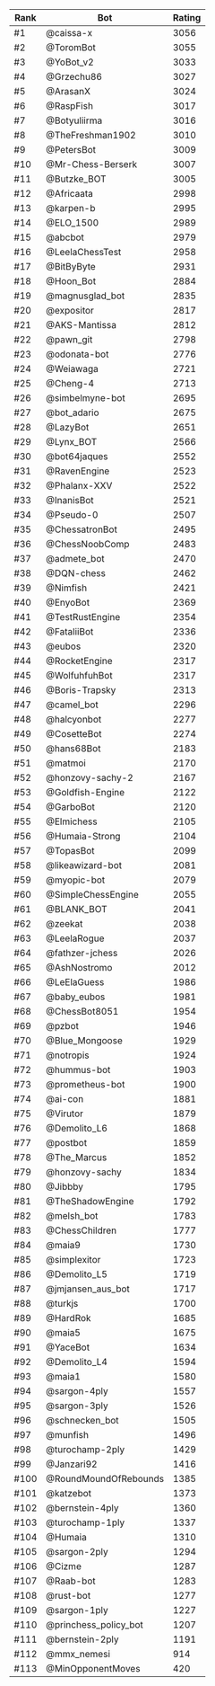 Rank|Bot|Rating
---|---|---
#1|@caissa-x|3056
#2|@ToromBot|3055
#3|@YoBot_v2|3033
#4|@Grzechu86|3027
#5|@ArasanX|3024
#6|@RaspFish|3017
#7|@Botyuliirma|3016
#8|@TheFreshman1902|3010
#9|@PetersBot|3009
#10|@Mr-Chess-Berserk|3007
#11|@Butzke_BOT|3005
#12|@Africaata|2998
#13|@karpen-b|2995
#14|@ELO_1500|2989
#15|@abcbot|2979
#16|@LeelaChessTest|2958
#17|@BitByByte|2931
#18|@Hoon_Bot|2884
#19|@magnusglad_bot|2835
#20|@expositor|2817
#21|@AKS-Mantissa|2812
#22|@pawn_git|2798
#23|@odonata-bot|2776
#24|@Weiawaga|2721
#25|@Cheng-4|2713
#26|@simbelmyne-bot|2695
#27|@bot_adario|2675
#28|@LazyBot|2651
#29|@Lynx_BOT|2566
#30|@bot64jaques|2552
#31|@RavenEngine|2523
#32|@Phalanx-XXV|2522
#33|@InanisBot|2521
#34|@Pseudo-0|2507
#35|@ChessatronBot|2495
#36|@ChessNoobComp|2483
#37|@admete_bot|2470
#38|@DQN-chess|2462
#39|@Nimfish|2421
#40|@EnyoBot|2369
#41|@TestRustEngine|2354
#42|@FataliiBot|2336
#43|@eubos|2320
#44|@RocketEngine|2317
#45|@WolfuhfuhBot|2317
#46|@Boris-Trapsky|2313
#47|@camel_bot|2296
#48|@halcyonbot|2277
#49|@CosetteBot|2274
#50|@hans68Bot|2183
#51|@matmoi|2170
#52|@honzovy-sachy-2|2167
#53|@Goldfish-Engine|2122
#54|@GarboBot|2120
#55|@Elmichess|2105
#56|@Humaia-Strong|2104
#57|@TopasBot|2099
#58|@likeawizard-bot|2081
#59|@myopic-bot|2079
#60|@SimpleChessEngine|2055
#61|@BLANK_BOT|2041
#62|@zeekat|2038
#63|@LeelaRogue|2037
#64|@fathzer-jchess|2026
#65|@AshNostromo|2012
#66|@LeElaGuess|1986
#67|@baby_eubos|1981
#68|@ChessBot8051|1954
#69|@pzbot|1946
#70|@Blue_Mongoose|1929
#71|@notropis|1924
#72|@hummus-bot|1903
#73|@prometheus-bot|1900
#74|@ai-con|1881
#75|@Virutor|1879
#76|@Demolito_L6|1868
#77|@postbot|1859
#78|@The_Marcus|1852
#79|@honzovy-sachy|1834
#80|@Jibbby|1795
#81|@TheShadowEngine|1792
#82|@melsh_bot|1783
#83|@ChessChildren|1777
#84|@maia9|1730
#85|@simplexitor|1723
#86|@Demolito_L5|1719
#87|@jmjansen_aus_bot|1717
#88|@turkjs|1700
#89|@HardRok|1685
#90|@maia5|1675
#91|@YaceBot|1634
#92|@Demolito_L4|1594
#93|@maia1|1580
#94|@sargon-4ply|1557
#95|@sargon-3ply|1526
#96|@schnecken_bot|1505
#97|@munfish|1496
#98|@turochamp-2ply|1429
#99|@Janzari92|1416
#100|@RoundMoundOfRebounds|1385
#101|@katzebot|1373
#102|@bernstein-4ply|1360
#103|@turochamp-1ply|1337
#104|@Humaia|1310
#105|@sargon-2ply|1294
#106|@Cizme|1287
#107|@Raab-bot|1283
#108|@rust-bot|1277
#109|@sargon-1ply|1227
#110|@princhess_policy_bot|1207
#111|@bernstein-2ply|1191
#112|@mmx_nemesi|914
#113|@MinOpponentMoves|420
